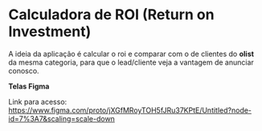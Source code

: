 # Calculadora de ROI (Return on Investment)

A ideia da aplicação é calcular o roi e comparar com o de clientes do **olist** da mesma categoria, para que o lead/cliente veja a vantagem de anunciar conosco. 

**Telas Figma**

Link para acesso:
https://www.figma.com/proto/jXGfMRoyTOH5fJRu37KPtE/Untitled?node-id=7%3A7&scaling=scale-down

